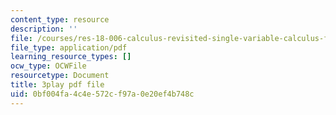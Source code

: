 ```yaml
---
content_type: resource
description: ''
file: /courses/res-18-006-calculus-revisited-single-variable-calculus-fall-2010/0bf004fa4c4e572cf97a0e20ef4b748c_MNhkoylpyNA.pdf
file_type: application/pdf
learning_resource_types: []
ocw_type: OCWFile
resourcetype: Document
title: 3play pdf file
uid: 0bf004fa-4c4e-572c-f97a-0e20ef4b748c
---
```

